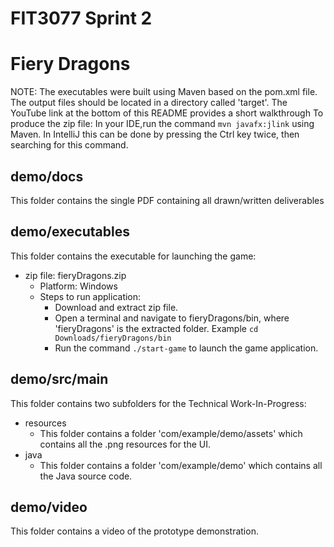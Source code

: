 # FIT3077 Sprint 2
# Fiery Dragons


NOTE: The executables were built using Maven based on the pom.xml file. The output files should be located in a directory called 'target'. The YouTube link at the bottom of this README provides a short walkthrough
To produce the zip file: In your IDE,run the command ```mvn javafx:jlink``` using Maven. In IntelliJ this can be done by pressing the Ctrl key twice, then searching for this command.

## demo/docs
This folder contains the single PDF containing all drawn/written deliverables

## demo/executables

This folder contains the executable for launching the game:
- zip file: fieryDragons.zip
  - Platform: Windows
  - Steps to run application:
    - Download and extract zip file.
    - Open a terminal and navigate to fieryDragons/bin, where 'fieryDragons' is the extracted folder. Example ```cd Downloads/fieryDragons/bin```
    - Run the command ```./start-game``` to launch the game application.


## demo/src/main
This folder contains two subfolders for the Technical Work-In-Progress:
- resources
  - This folder contains a folder 'com/example/demo/assets' which contains all the .png resources for the UI.
- java
  - This folder contains a folder 'com/example/demo' which contains all the Java source code.


## demo/video
This folder contains a video of the prototype demonstration.

